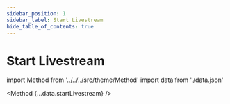 ```yaml
---
sidebar_position: 1
sidebar_label: Start Livestream
hide_table_of_contents: true
---
```


# Start Livestream

import Method from '../../../src/theme/Method'
import data from './data.json'

<Method 
{...data.startLivestream}
/>